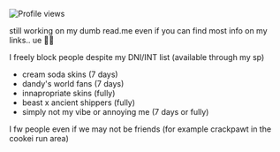![Profile views](https://visitor-badge.laobi.icu/badge?page_id=pastellcloudy.pastellcloudy)

still working on my dumb read.me even if you can find most info on my links.. ue 🧀😭

I freely block people despite my DNI/INT list (available through my sp)
- cream soda skins (7 days)
- dandy's world fans (7 days)
- innapropriate skins (fully)
- beast x ancient shippers (fully)
- simply not my vibe or annoying me (7 days or fully)

I fw people even if we may not be friends (for example crackpawt in the cookei run area)

